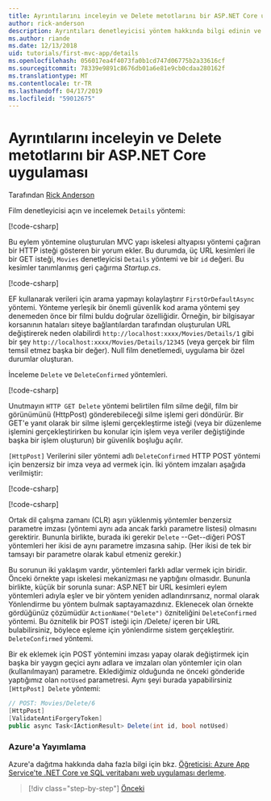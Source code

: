```yaml
---
title: Ayrıntılarını inceleyin ve Delete metotlarını bir ASP.NET Core uygulaması
author: rick-anderson
description: Ayrıntıları denetleyicisi yöntem hakkında bilgi edinin ve temel bir ASP.NET Core MVC uygulamasında görüntüleyebilirsiniz.
ms.author: riande
ms.date: 12/13/2018
uid: tutorials/first-mvc-app/details
ms.openlocfilehash: 056017ea4f4073fa0b1cd747d06775b2a33616cf
ms.sourcegitcommit: 78339e9891c8676db01a6e81e9cb0cdaa280162f
ms.translationtype: MT
ms.contentlocale: tr-TR
ms.lasthandoff: 04/17/2019
ms.locfileid: "59012675"
---
```

# <a name="examine-the-details-and-delete-methods-of-an-aspnet-core-app"></a>Ayrıntılarını inceleyin ve Delete metotlarını bir ASP.NET Core uygulaması

Tarafından [Rick Anderson](https://twitter.com/RickAndMSFT)

Film denetleyicisi açın ve incelemek `Details` yöntemi:

[!code-csharp[](start-mvc/sample/MvcMovie22/Controllers/MoviesController.cs?name=snippet_details)]

Bu eylem yöntemine oluşturulan MVC yapı iskelesi altyapısı yöntemi çağıran bir HTTP isteği gösteren bir yorum ekler. Bu durumda, üç URL kesimleri ile bir GET isteği, `Movies` denetleyicisi `Details` yöntemi ve bir `id` değeri. Bu kesimler tanımlanmış geri çağırma *Startup.cs*.

[!code-csharp[](start-mvc/sample/MvcMovie/Startup.cs?highlight=5&name=snippet_1)]

EF kullanarak verileri için arama yapmayı kolaylaştırır `FirstOrDefaultAsync` yöntemi. Yönteme yerleşik bir önemli güvenlik kod arama yöntemi şey denemeden önce bir filmi buldu doğrular özelliğidir. Örneğin, bir bilgisayar korsanının hataları siteye bağlantılardan tarafından oluşturulan URL değiştirerek neden olabilirdi `http://localhost:xxxx/Movies/Details/1` gibi bir şey `http://localhost:xxxx/Movies/Details/12345` (veya gerçek bir film temsil etmez başka bir değer). Null film denetlemedi, uygulama bir özel durumlar oluşturan.

İnceleme `Delete` ve `DeleteConfirmed` yöntemleri.

[!code-csharp[](start-mvc/sample/MvcMovie22/Controllers/MoviesController.cs?name=snippet_delete)]

Unutmayın `HTTP GET Delete` yöntemi belirtilen film silme değil, film bir görünümünü (HttpPost) gönderebileceği silme işlemi geri döndürür. Bir GET'e yanıt olarak bir silme işlemi gerçekleştirme isteği (veya bir düzenleme işlemini gerçekleştirirken bu konular için işlem veya veriler değiştiğinde başka bir işlem oluşturun) bir güvenlik boşluğu açılır.

`[HttpPost]` Verilerini siler yöntemi adlı `DeleteConfirmed` HTTP POST yöntemi için benzersiz bir imza veya ad vermek için. İki yöntem imzaları aşağıda verilmiştir:

[!code-csharp[](start-mvc/sample/MvcMovie/Controllers/MoviesController.cs?name=snippet_delete2)]

[!code-csharp[](start-mvc/sample/MvcMovie/Controllers/MoviesController.cs?name=snippet_delete3)]

Ortak dil çalışma zamanı (CLR) aşırı yüklenmiş yöntemler benzersiz parametre imzası (yöntemi aynı ada ancak farklı parametre listesi) olmasını gerektirir. Bununla birlikte, burada iki gerekir `Delete` --Get--diğeri POST yöntemleri her ikisi de aynı parametre imzasına sahip. (Her ikisi de tek bir tamsayı bir parametre olarak kabul etmeniz gerekir.)

Bu sorunun iki yaklaşım vardır, yöntemleri farklı adlar vermek için biridir. Önceki örnekte yapı iskelesi mekanizması ne yaptığını olmasıdır. Bununla birlikte, küçük bir sorunla sunar: ASP.NET bir URL kesimleri eylem yöntemleri adıyla eşler ve bir yöntem yeniden adlandırırsanız, normal olarak Yönlendirme bu yöntem bulmak saptayamazdınız. Eklenecek olan örnekte gördüğünüz çözümüdür `ActionName("Delete")` özniteliğini `DeleteConfirmed` yöntemi. Bu öznitelik bir POST isteği için /Delete/ içeren bir URL bulabilirsiniz, böylece eşleme için yönlendirme sistem gerçekleştirir. `DeleteConfirmed` yöntemi.

Bir ek eklemek için POST yöntemini imzası yapay olarak değiştirmek için başka bir yaygın geçici aynı adlara ve imzaları olan yöntemler için olan (kullanılmayan) parametre. Eklediğimiz olduğunda ne önceki gönderide yaptığımız olan `notUsed` parametresi. Aynı şeyi burada yapabilirsiniz `[HttpPost] Delete` yöntemi:

```csharp
// POST: Movies/Delete/6
[HttpPost]
[ValidateAntiForgeryToken]
public async Task<IActionResult> Delete(int id, bool notUsed)
```

### <a name="publish-to-azure"></a>Azure'a Yayımlama

Azure'a dağıtma hakkında daha fazla bilgi için bkz. [Öğreticisi: Azure App Service'te .NET Core ve SQL veritabanı web uygulaması derleme](/azure/app-service/app-service-web-tutorial-dotnetcore-sqldb).

> [!div class="step-by-step"]
> [Önceki](validation.md)
